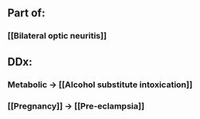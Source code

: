 ## Part of:
### [[Bilateral optic neuritis]]
## DDx:
### Metabolic -> [[Alcohol substitute intoxication]]
### [[Pregnancy]] -> [[Pre-eclampsia]]